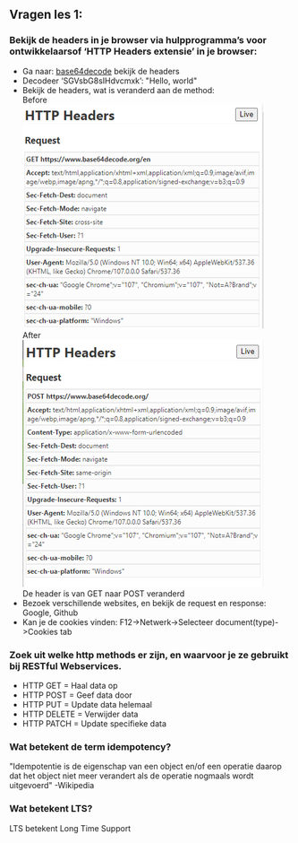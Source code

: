 ## Vragen les 1:

### Bekijk de headers in je browser via hulpprogramma’s voor ontwikkelaarsof ‘HTTP Headers extensie’ in je browser: 
- Ga naar: [base64decode](https://www.base64decode.org/en) bekijk de headers 
- Decodeer ‘SGVsbG8sIHdvcmxk’:
"Hello, world"
- Bekijk de headers, wat is veranderd aan de method:  
Before  
![Before](https://github.com/BoyK99/prog02-6/blob/master/img/before.png?raw=true)  
After  
![After](https://github.com/BoyK99/prog02-6/blob/master/img/after.png?raw=true)  
De header is van GET naar POST veranderd
- Bezoek verschillende websites, en bekijk de request en response:
Google, Github
- Kan je de cookies vinden:
F12->Netwerk->Selecteer document(type)->Cookies tab


### Zoek uit welke http methods er zijn, en waarvoor je ze gebruikt bij RESTful Webservices. 
- HTTP GET      = Haal data op
- HTTP POST     = Geef data door
- HTTP PUT      = Update data helemaal
- HTTP DELETE   = Verwijder data
- HTTP PATCH    = Update specifieke data

### Wat betekent de term idempotency?
"Idempotentie is de eigenschap van een object en/of een operatie daarop dat het object niet meer verandert als de operatie nogmaals wordt uitgevoerd" -Wikipedia

### Wat betekent LTS?
LTS betekent Long Time Support
